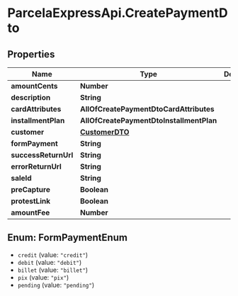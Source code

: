 # ParcelaExpressApi.CreatePaymentDto

## Properties
Name | Type | Description | Notes
------------ | ------------- | ------------- | -------------
**amountCents** | **Number** |  | 
**description** | **String** |  | 
**cardAttributes** | **AllOfCreatePaymentDtoCardAttributes** |  | 
**installmentPlan** | **AllOfCreatePaymentDtoInstallmentPlan** |  | 
**customer** | [**CustomerDTO**](CustomerDTO.md) |  | 
**formPayment** | **String** |  | [optional] 
**successReturnUrl** | **String** |  | [optional] 
**errorReturnUrl** | **String** |  | [optional] 
**saleId** | **String** |  | [optional] 
**preCapture** | **Boolean** |  | [optional] 
**protestLink** | **Boolean** |  | [optional] 
**amountFee** | **Number** |  | [optional] 

<a name="FormPaymentEnum"></a>
## Enum: FormPaymentEnum

* `credit` (value: `"credit"`)
* `debit` (value: `"debit"`)
* `billet` (value: `"billet"`)
* `pix` (value: `"pix"`)
* `pending` (value: `"pending"`)

